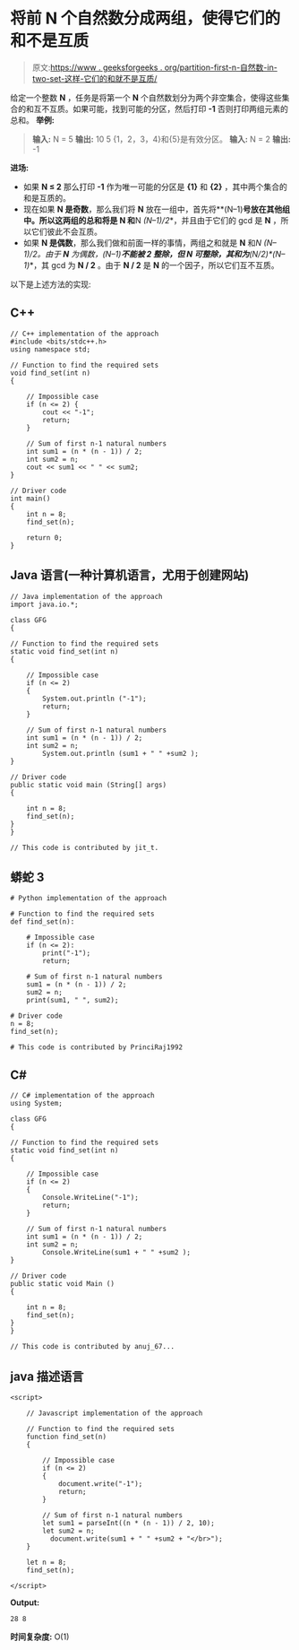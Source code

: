 # 将前 N 个自然数分成两组，使得它们的和不是互质

> 原文:[https://www . geeksforgeeks . org/partition-first-n-自然数-in-two-set-这样-它们的和就不是互质/](https://www.geeksforgeeks.org/partition-first-n-natural-number-into-two-sets-such-that-their-sum-is-not-coprime/)

给定一个整数 **N** ，任务是将第一个 **N** 个自然数划分为两个非空集合，使得这些集合的和互不互质。如果可能，找到可能的分区，然后打印 **-1** 否则打印两组元素的总和。
**举例:**

> **输入:** N = 5
> **输出:** 10 5
> {1，2，3，4}和{5}是有效分区。
> **输入:** N = 2
> **输出:** -1

**进场:**

*   如果 **N ≤ 2** 那么打印 **-1** 作为唯一可能的分区是 **{1}** 和 **{2}** ，其中两个集合的和是互质的。
*   现在如果 **N 是奇数**，那么我们将 **N** 放在一组中，首先将**(N–1)**号放在其他组中。所以这两组的总和将是 **N** 和**N *(N–1)/2**，并且由于它们的 gcd 是 **N** ，所以它们彼此不会互质。
*   如果 **N 是偶数**，那么我们做和前面一样的事情，两组之和就是 **N** 和**N *(N–1)/2**。由于 **N** 为偶数，**(N–1)**不能被 2 整除，但 **N** 可整除，其和为**(N/2)*(N–1)**，其 gcd 为 **N / 2** 。由于 **N / 2** 是 **N** 的一个因子，所以它们互不互质。

以下是上述方法的实现:

## C++

```
// C++ implementation of the approach
#include <bits/stdc++.h>
using namespace std;

// Function to find the required sets
void find_set(int n)
{

    // Impossible case
    if (n <= 2) {
        cout << "-1";
        return;
    }

    // Sum of first n-1 natural numbers
    int sum1 = (n * (n - 1)) / 2;
    int sum2 = n;
    cout << sum1 << " " << sum2;
}

// Driver code
int main()
{
    int n = 8;
    find_set(n);

    return 0;
}
```

## Java 语言(一种计算机语言，尤用于创建网站)

```
// Java implementation of the approach
import java.io.*;

class GFG
{

// Function to find the required sets
static void find_set(int n)
{

    // Impossible case
    if (n <= 2)
    {
        System.out.println ("-1");
        return;
    }

    // Sum of first n-1 natural numbers
    int sum1 = (n * (n - 1)) / 2;
    int sum2 = n;
        System.out.println (sum1 + " " +sum2 );
}

// Driver code
public static void main (String[] args)
{

    int n = 8;
    find_set(n);
}
}

// This code is contributed by jit_t.
```

## 蟒蛇 3

```
# Python implementation of the approach

# Function to find the required sets
def find_set(n):

    # Impossible case
    if (n <= 2):
        print("-1");
        return;

    # Sum of first n-1 natural numbers
    sum1 = (n * (n - 1)) / 2;
    sum2 = n;
    print(sum1, " ", sum2);

# Driver code
n = 8;
find_set(n);

# This code is contributed by PrinciRaj1992
```

## C#

```
// C# implementation of the approach
using System;

class GFG
{

// Function to find the required sets
static void find_set(int n)
{

    // Impossible case
    if (n <= 2)
    {
        Console.WriteLine("-1");
        return;
    }

    // Sum of first n-1 natural numbers
    int sum1 = (n * (n - 1)) / 2;
    int sum2 = n;
        Console.WriteLine(sum1 + " " +sum2 );
}

// Driver code
public static void Main ()
{

    int n = 8;
    find_set(n);
}
}

// This code is contributed by anuj_67...
```

## java 描述语言

```
<script>

    // Javascript implementation of the approach

    // Function to find the required sets
    function find_set(n)
    {

        // Impossible case
        if (n <= 2)
        {
            document.write("-1");
            return;
        }

        // Sum of first n-1 natural numbers
        let sum1 = parseInt((n * (n - 1)) / 2, 10);
        let sum2 = n;
          document.write(sum1 + " " +sum2 + "</br>");
    }

    let n = 8;
    find_set(n);

</script>
```

**Output:** 

```
28 8
```

**时间复杂度:** O(1)